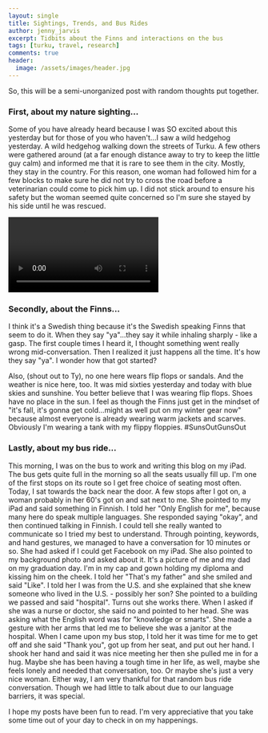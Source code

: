 ```yaml
---
layout: single
title: Sightings, Trends, and Bus Rides
author: jenny_jarvis
excerpt: Tidbits about the Finns and interactions on the bus
tags: [turku, travel, research]
comments: true
header:
  image: /assets/images/header.jpg
---
```


So, this will be a semi-unorganized post with random thoughts put together.

### First, about my nature sighting...

Some of you have already heard because I was SO excited about this yesterday but for those of you who haven't...I saw a wild hedgehog yesterday. A wild hedgehog walking down the streets of Turku. A few others were gathered around (at a far enough distance away to try to keep the little guy calm) and informed me that it is rare to see them in the city. Mostly, they stay in the country. For this reason, one woman had followed him for a few blocks to make sure he did not try to cross the road before a veterinarian could come to pick him up. I did not stick around to ensure his safety but the woman seemed quite concerned so I'm sure she stayed by his side until he was rescued.

<video src="{{ site.url }}/resources/hedgehog.webm" controls>
  Seems like your browser doesn't support HTML5...
</video>

### Secondly, about the Finns...

I think it's a Swedish thing because it's the Swedish speaking Finns that seem to do it. When they say "ya"...they say it while inhaling sharply - like a gasp. The first couple times I heard it, I thought something went really wrong mid-conversation. Then I realized it just happens all the time. It's how they say "ya". I wonder how that got started?

Also, (shout out to Ty), no one here wears flip flops or sandals. And the weather is nice here, too. It was mid sixties yesterday and today with blue skies and sunshine. You better believe that I was wearing flip flops. Shoes have no place in the sun. I feel as though the Finns just get in the mindset of "it's fall, it's gonna get cold...might as well put on my winter gear now" because almost everyone is already wearing warm jackets and scarves. Obviously I'm wearing a tank with my flippy floppies. #SunsOutGunsOut

### Lastly, about my bus ride...

This morning, I was on the bus to work and writing this blog on my iPad. The bus gets quite full in the morning so all the seats usually fill up. I'm one of the first stops on its route so I get free choice of seating most often. Today, I sat towards the back near the door. A few stops after I got on, a woman probably in her 60's got on and sat next to me. She pointed to my iPad and said something in Finnish. I told her "Only English for me", because many here do speak multiple languages. She responded saying "okay", and then continued talking in Finnish. I could tell she really wanted to communicate so I tried my best to understand. Through pointing, keywords, and hand gestures, we managed to have a conversation for 10 minutes or so. She had asked if I could get Facebook on my iPad. She also pointed to my background photo and asked about it. It's a picture of me and my dad on my graduation day. I'm in my cap and gown holding my diploma and kissing him on the cheek. I told her "That's my father" and she smiled and said "Like". I told her I was from the U.S. and she explained that she knew someone who lived in the U.S. - possibly her son? She pointed to a building we passed and said "hospital". Turns out she works there. When I asked if she was a nurse or doctor, she said no and pointed to her head. She was asking what the English word was for "knowledge or smarts". She made a gesture with her arms that led me to believe she was a janitor at the hospital. When I came upon my bus stop, I told her it was time for me to get off and she said "Thank you", got up from her seat, and put out her hand. I shook her hand and said it was nice meeting her then she pulled me in for a hug. Maybe she has been having a tough time in her life, as well, maybe she feels lonely and needed that conversation, too. Or maybe she's just a very nice woman. Either way, I am very thankful for that random bus ride conversation. Though we had little to talk about due to our language barriers, it was special.

I hope my posts have been fun to read. I'm very appreciative that you take some time out of your day to check in on my happenings.
